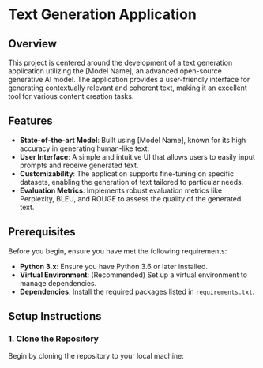 # Text Generation Application

## Overview
This project is centered around the development of a text generation application utilizing the [Model Name], an advanced open-source generative AI model. The application provides a user-friendly interface for generating contextually relevant and coherent text, making it an excellent tool for various content creation tasks.

## Features
- **State-of-the-art Model**: Built using [Model Name], known for its high accuracy in generating human-like text.
- **User Interface**: A simple and intuitive UI that allows users to easily input prompts and receive generated text.
- **Customizability**: The application supports fine-tuning on specific datasets, enabling the generation of text tailored to particular needs.
- **Evaluation Metrics**: Implements robust evaluation metrics like Perplexity, BLEU, and ROUGE to assess the quality of the generated text.

## Prerequisites
Before you begin, ensure you have met the following requirements:
- **Python 3.x**: Ensure you have Python 3.6 or later installed.
- **Virtual Environment**: (Recommended) Set up a virtual environment to manage dependencies.
- **Dependencies**: Install the required packages listed in `requirements.txt`.

## Setup Instructions

### 1. Clone the Repository
Begin by cloning the repository to your local machine:


